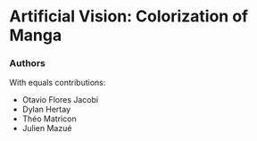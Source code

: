 # Artificial Vision: Colorization of Manga


### Authors

With equals contributions:
  - Otavio Flores Jacobi
  - Dylan Hertay
  - Théo Matricon
  - Julien Mazué
